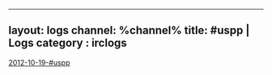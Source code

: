 
---
layout: logs
channel: %channel%
title: #uspp | Logs
category : irclogs
---
<a href="2012-10-19-#uspp.md">2012-10-19-#uspp</a>


